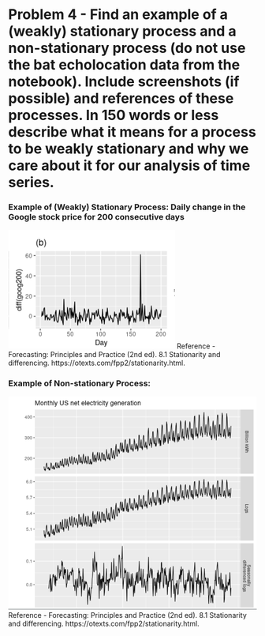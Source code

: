 # Problem 4 - Find an example of a (weakly) stationary process and a non-stationary process (do not use the bat echolocation data from the notebook). Include screenshots (if possible) and references of these processes. In 150 words or less describe what it means for a process to be weakly stationary and why we care about it for our analysis of time series.

### Example of (Weakly) Stationary Process: Daily change in the Google stock price for 200 consecutive days
<img src="./Stationary_Example.PNG" />
Reference - Forecasting: Principles&nbsp;and&nbsp;Practice (2nd ed). 8.1 Stationarity and differencing. https://otexts.com/fpp2/stationarity.html. 

### Example of Non-stationary Process: 
<img src="./NonStationary_Example.PNG" />
Reference - Forecasting: Principles&nbsp;and&nbsp;Practice (2nd ed). 8.1 Stationarity and differencing. https://otexts.com/fpp2/stationarity.html. 
